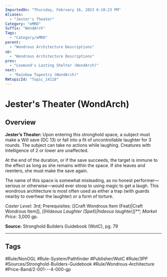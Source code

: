 ```yaml
---
ImportedOn: "Thursday, February 16, 2023 6:10:23 PM"
Aliases:
  - "Jester's Theater"
Category: "eMRD"
Suffix: "WondArch"
Tags:
  - "Category/eMRD"
parent:
  - "Wondrous Architecture Descriptions"
up:
  - "Wondrous Architecture Descriptions"
prev:
  - "Leomund's Lasting Shelter (WondArch)"
next:
  - "Rainbow Tapestry (WondArch)"
RWtopicId: "Topic_14118"
---
```

# Jester's Theater (WondArch)
## Overview
**Jester’s Theater:** Upon entering this stronghold space, a subject must make a Will save (DC 13) or fall into a fit of uncontrollable laughter for 3 rounds. The subject can take no actions while laughing. Creatures with Intelligence of 2 or lower are unaffected.

At the end of the duration, or if the save succeeds, the target is immune to the effect as long as she remains within the space. If she leaves and reenters, she must make the save again.

The name of this space is somewhat misleading, as no honest performer—serious or otherwise—would ever stoop to using magic to get a laugh. This wondrous architecture is most often used as either a trap (with guards nearby to overhear the laughter) or a form of torture.

*Caster Level:* 3rd; Prerequisites: [[Craft Wondrous Item (Feat)|Craft Wondrous Item]], *[[Hideous Laughter (Spell)|hideous laughter]]**; Market Price:* 3,000 gp.

**Source:** Stronghold Builders Guidebook (WotC), pg. 79


---
## Tags
#Rule/NonOGL #Rule-System/Pathfinder #Publisher/WotC #Rule/3PP #Sources/Stronghold-Builders-Guidebook #Rule/Wondrous-Architecture #Price-Band/2-001---4-000-gp

